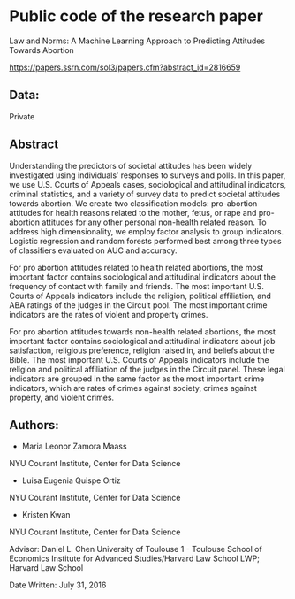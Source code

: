# Public code of the research paper

Law and Norms: A Machine Learning Approach to Predicting Attitudes Towards Abortion

https://papers.ssrn.com/sol3/papers.cfm?abstract_id=2816659

## Data: 

Private

## Abstract 

Understanding the predictors of societal attitudes has been widely investigated using individuals’ responses to surveys and polls. In this paper, we use U.S. Courts of Appeals cases, sociological and attitudinal indicators, criminal statistics, and a variety of survey data to predict societal attitudes towards abortion. We create two classification models: pro-abortion attitudes for health reasons related to the mother, fetus, or rape and pro-abortion attitudes for any other personal non-health related reason. To address high dimensionality, we employ factor analysis to group indicators. Logistic regression and random forests performed best among three types of classifiers evaluated on AUC and accuracy. 

For pro abortion attitudes related to health related abortions, the most important factor contains sociological and attitudinal indicators about the frequency of contact with family and friends. The most important U.S. Courts of Appeals indicators include the religion, political affiliation, and ABA ratings of the judges in the Circuit pool. The most important crime indicators are the rates of violent and property crimes.

For pro abortion attitudes towards non-health related abortions, the most important factor contains sociological and attitudinal indicators about job satisfaction, religious preference, religion raised in, and beliefs about the Bible. The most important U.S. Courts of Appeals indicators include the religion and political affiliation of the judges in the Circuit panel. These legal indicators are grouped in the same factor as the most important crime indicators, which are rates of crimes against society, crimes against property, and violent crimes.



## Authors: 

- Maria Leonor Zamora Maass

NYU Courant Institute, Center for Data Science

- Luisa Eugenia Quispe Ortiz

NYU Courant Institute, Center for Data Science

- Kristen Kwan

NYU Courant Institute, Center for Data Science



Advisor: Daniel L. Chen
University of Toulouse 1 - Toulouse School of Economics Institute for Advanced Studies/Harvard Law School LWP; Harvard Law School


Date Written: July 31, 2016
